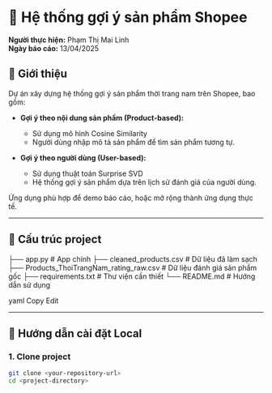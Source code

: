 # 🚀 Hệ thống gợi ý sản phẩm Shopee

**Người thực hiện:** Phạm Thị Mai Linh  
**Ngày báo cáo:** 13/04/2025

## 📌 Giới thiệu

Dự án xây dựng hệ thống gợi ý sản phẩm thời trang nam trên Shopee, bao gồm:

- **Gợi ý theo nội dung sản phẩm (Product-based):**
  - Sử dụng mô hình Cosine Similarity
  - Người dùng nhập mô tả sản phẩm để tìm sản phẩm tương tự.

- **Gợi ý theo người dùng (User-based):**
  - Sử dụng thuật toán Surprise SVD
  - Hệ thống gợi ý sản phẩm dựa trên lịch sử đánh giá của người dùng.

Ứng dụng phù hợp để demo báo cáo, hoặc mở rộng thành ứng dụng thực tế.

---

## 📂 Cấu trúc project

├── app.py # App chính ├── cleaned_products.csv # Dữ liệu đã làm sạch ├── Products_ThoiTrangNam_rating_raw.csv # Dữ liệu đánh giá sản phẩm gốc ├── requirements.txt # Thư viện cần thiết └── README.md # Hướng dẫn sử dụng

yaml
Copy
Edit

---

## 🚀 Hướng dẫn cài đặt Local

### 1. Clone project

```bash
git clone <your-repository-url>
cd <project-directory>